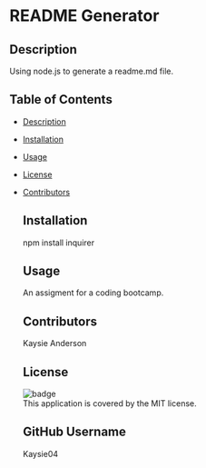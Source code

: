  
  
  # README Generator

  ## Description
  Using node.js to generate a readme.md file.

  ## Table of Contents
- [Description](#description)
- [Installation](#installation)
- [Usage](#usage)
- [License](#license)
- [Contributors](#contributors)

  ## Installation
    npm install inquirer

  ## Usage
    An assigment for a coding bootcamp.

  ## Contributors
    Kaysie Anderson

  ## License   

    ![badge](https://img.shields.io/badge/license-MIT-brightgreen)<br />
    This application is covered by the MIT license. 

  ## GitHub Username
    Kaysie04
  
